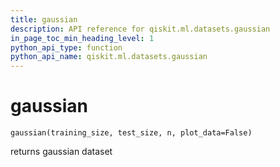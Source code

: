 ```yaml
---
title: gaussian
description: API reference for qiskit.ml.datasets.gaussian
in_page_toc_min_heading_level: 1
python_api_type: function
python_api_name: qiskit.ml.datasets.gaussian
---
```


# gaussian

<span id="qiskit.ml.datasets.gaussian" />

`gaussian(training_size, test_size, n, plot_data=False)`

returns gaussian dataset


